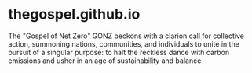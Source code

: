 # thegospel.github.io
The "Gospel of Net Zero" GONZ beckons with a clarion call for collective action, summoning nations, communities, and individuals to unite in the pursuit of a singular purpose: to halt the reckless dance with carbon emissions and usher in an age of sustainability and balance

